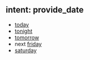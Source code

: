 ## intent: provide_date
- [today](week_day)
- [tonight](week_day)
- [tomorrow](week_day)
- next [friday](week_day)
- [saturday](week_day)
